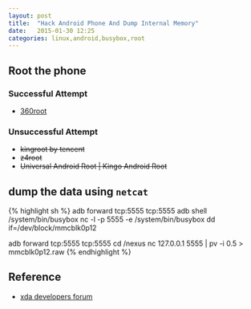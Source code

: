 ```yaml
---
layout: post
title:  "Hack Android Phone And Dump Internal Memory"
date:   2015-01-30 12:25
categories: linux,android,busybox,root
---
```


## Root the phone

### Successful Attempt

* [360root](http://root.360.cn)

### Unsuccessful Attempt

* ~~kingroot by tencent~~
* ~~z4root~~
* ~~Universal Android Root | Kingo Android Root~~

## dump the data using `netcat`

{% highlight sh %}
adb forward tcp:5555 tcp:5555
adb shell
/system/bin/busybox nc -l -p 5555 -e /system/bin/busybox dd if=/dev/block/mmcblk0p12

adb forward tcp:5555 tcp:5555
cd /nexus
nc 127.0.0.1 5555 | pv -i 0.5 > mmcblk0p12.raw
{% endhighlight %}

## Reference
* [xda developers forum](http://forum.xda-developers.com/galaxy-nexus/general/guide-internal-memory-data-recovery-yes-t1994705)